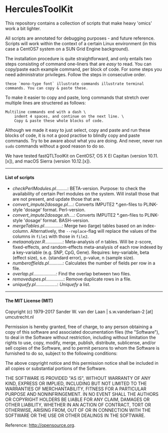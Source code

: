 # HerculesToolKit
This repository contains a collection of scripts that make heavy 'omics' work a bit lighter. 

All scripts are annotated for debugging purposes - and future reference. Scripts will work within the context of a certain Linux environment (in this case a CentOS7 system on a SUN Grid Engine background). 

The installation procedure is quite straightforward, and only entails two steps consisting of command one-liners that are *easy* to read. You can copy/paste each example command, per block of code. For some steps you need administrator privileges. Follow the steps in consecutive order.

```
these `mono-type font` illustrate commands illustrate terminal commands. You can copy & paste these.
```

To make it easier to copy and paste, long commands that stretch over multiple lines are structered as follows:

```
Multiline commands end with a dash \
	indent 4 spaces, and continue on the next line. \
	Copy & paste these whole blocks of code.
```

Although we made it easy to just select, copy and paste and run these blocks of code, it is not a good practise to blindly copy and paste commands. Try to be aware about what you are doing. And never, never run `sudo` commands without a good reason to do so. 

We have tested fastQTLToolKit on CentOS7, OS X El Capitan (version 10.11.[x]), and macOS Sierra (version 10.12.[x]). 

--------------

#### List of scripts

- *checkPerlModules.pl*.........: BETA-version. Purpose: to check the availability of certain Perl modules on the system. Will install those that are not present, and update those that are.
- *convert_impute2dosage.pl*....: Converts IMPUTE2 *.gen-files to PLINK-style 'dosage' format. Perl-version.
- *convert_impute2dosage.sh*....: Converts IMPUTE2 *.gen-files to PLINK-style 'dosage' format. BASH-version.
- *mergeTables.pl*..............: Merge two (large) tables based on an index-column. Alternatively, the `--replace`-flag will replace the values of the columns in `file1` with those in `file2`.
- *metaanalyzer.R*..............: Meta-analysis of *n* tables. Will be z-score, fixed-effects, and random-effects meta-analysis of each row indexed by a key-variable (e.g. SNP, CpG, Gene). Requires: key-variable, beta (effect size), s.e. (standard error), p-value, n (sample size).
- *numberoffields.pl*...........: Calculates the number of fields per row in a file.
- *overlap.pl*..................: Find the overlap between two files.
- *removedupes.pl*..............: Remove duplicate rows in a file.
- *uniquefy.pl*.................: *Uniquefy* a list.

--------------

#### The MIT License (MIT)
Copyright (c) 1979-2017 Sander W. van der Laan | s.w.vanderlaan-2 [at] umcutrecht.nl

Permission is hereby granted, free of charge, to any person obtaining a copy of this software and associated documentation files (the "Software"), to deal in the Software without restriction, including without limitation the rights to use, copy, modify, merge, publish, distribute, sublicense, and/or sell copies of the Software, and to permit persons to whom the Software is furnished to do so, subject to the following conditions:   

The above copyright notice and this permission notice shall be included in all copies or substantial portions of the Software.

THE SOFTWARE IS PROVIDED "AS IS", WITHOUT WARRANTY OF ANY KIND, EXPRESS OR IMPLIED, INCLUDING BUT NOT LIMITED TO THE WARRANTIES OF MERCHANTABILITY, FITNESS FOR A PARTICULAR PURPOSE AND NONINFRINGEMENT. IN NO EVENT SHALL THE AUTHORS OR COPYRIGHT HOLDERS BE LIABLE FOR ANY CLAIM, DAMAGES OR OTHER LIABILITY, WHETHER IN AN ACTION OF CONTRACT, TORT OR OTHERWISE, ARISING FROM, OUT OF OR IN CONNECTION WITH THE SOFTWARE OR THE USE OR OTHER DEALINGS IN THE SOFTWARE.

Reference: http://opensource.org.
